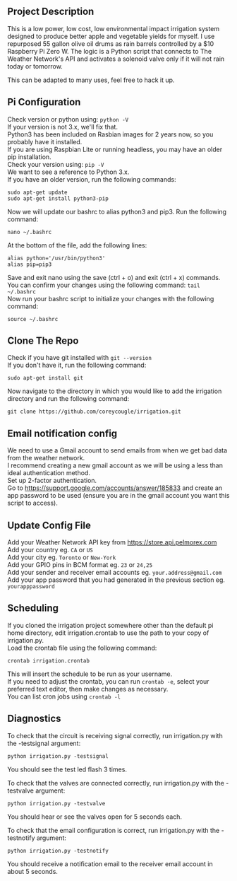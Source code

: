 ## Project Description
This is a low power, low cost, low environmental impact irrigation system designed to produce better apple and vegetable yields for myself. I use repurposed 55 gallon olive oil drums as rain barrels controlled by a $10 Raspberry Pi Zero W. The logic is a Python script that connects to The Weather Network's API and activates a solenoid valve only if it will not rain today or tomorrow.  
  
This can be adapted to many uses, feel free to hack it up.

## Pi Configuration
Check version or python using: ``python -V``  
If your version is not 3.x, we'll fix that.  
Python3 has been included on Rasbian images for 2 years now, so you probably have it installed.  
If you are using Raspbian Lite or running headless, you may have an older pip installation.  
Check your version using: ``pip -V``  
We want to see a reference to Python 3.x.  
If you have an older version, run the following commands:
```
sudo apt-get update
sudo apt-get install python3-pip
```
Now we will update our bashrc to alias python3 and pip3. Run the following command:
```
nano ~/.bashrc
```
At the bottom of the file, add the following lines:
```
alias python='/usr/bin/python3'
alias pip=pip3
```
Save and exit nano using the save (ctrl + o) and exit (ctrl + x) commands.  
You can confirm your changes using the following command: ``tail ~/.bashrc``  
Now run your bashrc script to initialize your changes with the following command:
```
source ~/.bashrc
```

## Clone The Repo
Check if you have git installed with ``git --version``  
If you don't have it, run the following command:
```
sudo apt-get install git
```
Now navigate to the directory in which you would like to add the irrigation directory and run the following command:
```
git clone https://github.com/coreycougle/irrigation.git
```

## Email notification config
We need to use a Gmail account to send emails from when we get bad data from the weather network.  
I recommend creating a new gmail account as we will be using a less than ideal authentication method.  
Set up 2-factor authentication.  
Go to https://support.google.com/accounts/answer/185833 and create an app password to be used (ensure you are in the gmail account you want this script to access).  

## Update Config File
Add your Weather Network API key from https://store.api.pelmorex.com  
Add your country eg. ``CA`` or ``US``  
Add your city eg. ``Toronto`` or ``New-York``  
Add your GPIO pins in BCM format eg. ``23`` or ``24,25``  
Add your sender and receiver email accounts eg. ``your.address@gmail.com``  
Add your app password that you had generated in the previous section eg. ``yourapppassword``

## Scheduling
If you cloned the irrigation project somewhere other than the default pi home directory, edit irrigation.crontab to use the path to your copy of irrigation.py.  
Load the crontab file using the following command:
```
crontab irrigation.crontab
```
This will insert the schedule to be run as your username.  
If you need to adjust the crontab, you can run ``crontab -e``, select your preferred text editor, then make changes as necessary.  
You can list cron jobs using ``crontab -l``

## Diagnostics
To check that the circuit is receiving signal correctly, run irrigation.py with the -testsignal argument:
```
python irrigation.py -testsignal
```
You should see the test led flash 3 times.  

To check that the valves are connected correctly, run irrigation.py with the -testvalve argument:
```
python irrigation.py -testvalve
```
You should hear or see the valves open for 5 seconds each.

To check that the email configuration is correct, run irrigation.py with the -testnotify argument:
```
python irrigation.py -testnotify
```
You should receive a notification email to the receiver email account in about 5 seconds.

